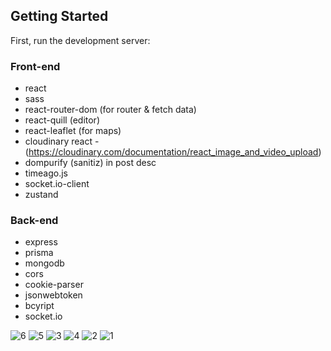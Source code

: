  
## Getting Started

First, run the development server:
 
### Front-end
  - react 
  - sass
  - react-router-dom (for router & fetch data)
  - react-quill (editor)
  - react-leaflet (for maps)
  - cloudinary react - (https://cloudinary.com/documentation/react_image_and_video_upload)
  - dompurify (sanitiz) in post desc
  - timeago.js
  - socket.io-client
  - zustand
### Back-end
  - express
  - prisma
  - mongodb
  - cors
  - cookie-parser
  - jsonwebtoken
  - bcyript
  - socket.io


![6](https://github.com/MohamedBerbouchi/nextjs-portfolio/assets/82718864/7d6b005a-c234-44ad-b68f-996e4622b405)
![5](https://github.com/MohamedBerbouchi/nextjs-portfolio/assets/82718864/6c8235b3-52f4-4170-a739-4986d8a84191)
![3](https://github.com/MohamedBerbouchi/nextjs-portfolio/assets/82718864/aa0d5f7e-7401-49a9-aed6-bfdea0ef5621)
![4](https://github.com/MohamedBerbouchi/nextjs-portfolio/assets/82718864/d75bb007-aed0-4abb-a6ee-df662e7d38e8)
![2](https://github.com/MohamedBerbouchi/nextjs-portfolio/assets/82718864/962021c9-fced-449e-9a3b-8c9255e237c4)
![1](https://github.com/MohamedBerbouchi/nextjs-portfolio/assets/82718864/28774f4b-eb7f-438a-816f-2dde660fef59)


